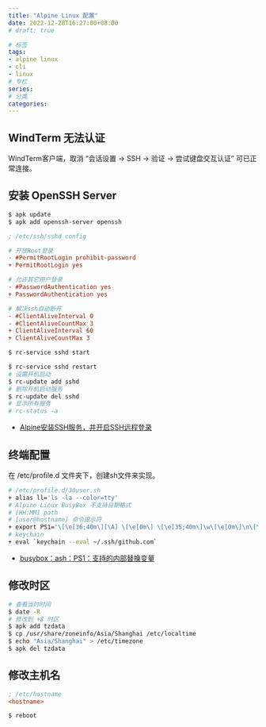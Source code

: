 ```yaml
---
title: "Alpine Linux 配置"
date: 2022-12-28T16:27:00+08:00
# draft: true

# 标签
tags:
- alpine linux
- cli
- linux
# 专栏
series:
# 分类
categories:
---
```


## WindTerm 无法认证

WindTerm客户端，取消 “会话设置 -> SSH -> 验证 -> 尝试键盘交互认证” 可已正常连接。

## 安装 OpenSSH Server
```bash
$ apk update
$ apk add openssh-server openssh
```
```ini
; /etc/ssh/sshd_config

# 开放Root登录
- #PermitRootLogin prohibit-password
+ PermitRootLogin yes

# 允许其它用户登录
- #PasswordAuthentication yes
+ PasswordAuthentication yes

# 解决ssh自动断开
- #ClientAliveInterval 0
- #ClientAliveCountMax 3
+ ClientAliveInterval 60
+ ClientAliveCountMax 3
```
```bash
$ rc-service sshd start

$ rc-service sshd restart
# 设置开机启动
$ rc-update add sshd
# 删除开机启动服务
$ rc-update del sshd
# 显示所有服务
# rc-status -a
```
- [Alpine安装SSH服务，并开启SSH远程登录](https://mayanpeng.cn/archives/248.html)

## 终端配置

在 /etc/profile.d 文件夹下，创建sh文件来实现。
```bash
# /etc/profile.d/30user.sh
+ alias ll='ls -la --color=tty'
# Alpine Linux BusyBox 不支持日期格式
# [HH:MM] path
# [user@hostname] 命令提示符
+ export PS1='\[\e[36;40m\][\A] \[\e[0m\] \[\e[35;40m\]\w\[\e[0m\]\n\[\e[33;40m\][\u@\H]\[\e[0m\] \\$ '
# keychain
+ eval `keychain --eval ~/.ssh/github.com`
```
- [busybox：ash：PS1：支持的内部替换变量](https://www.cnblogs.com/jinzhenshui/p/16358242.html)

## 修改时区
```bash
# 查看当时时间
$ date -R
# 修改到 +8 时区
$ apk add tzdata
$ cp /usr/share/zoneinfo/Asia/Shanghai /etc/localtime
$ echo "Asia/Shanghai" > /etc/timezone
$ apk del tzdata
```

## 修改主机名
```ini
; /etc/hostname
<hostname>
```
```bash
$ reboot
```
